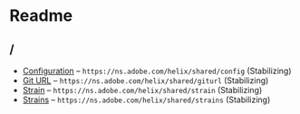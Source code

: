

 # Readme



## /

* [Configuration](./config.schema.md) – `https://ns.adobe.com/helix/shared/config` (Stabilizing)
* [Git URL](./giturl.schema.md) – `https://ns.adobe.com/helix/shared/giturl` (Stabilizing)
* [Strain](./strain.schema.md) – `https://ns.adobe.com/helix/shared/strain` (Stabilizing)
* [Strains](./strains.schema.md) – `https://ns.adobe.com/helix/shared/strains` (Stabilizing)

